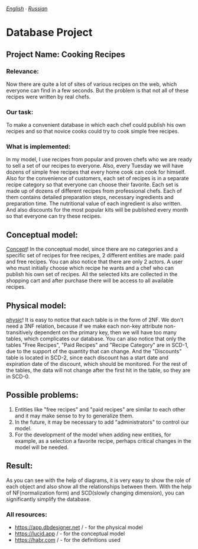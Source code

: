 *[English](README-cs.md) ∙ [Russian](README-de.md)*
# Database Project
## Project Name: Cooking Recipes

### Relevance:
Now there are quite a lot of sites of various recipes on the web, which everyone
can find in a few seconds. But the problem is that not all of these recipes were
written by real chefs.
### Our task:
To make a convenient database in which each chef could publish his own
recipes and so that novice cooks could try to cook simple
free recipes.
### What is implemented:
In my model, I use recipes from popular and proven chefs who
we are ready to sell a set of our recipes to everyone. Also, every Tuesday we
will have dozens of simple free recipes that every home cook can
cook for himself.
Also for the convenience of customers, each set of recipes is in a separate
recipe category so that everyone can choose their favorite.
Each set is made up of dozens of different recipes from professional chefs.
Each of them contains detailed preparation steps, necessary ingredients and
preparation time. The nutritional value of each ingredient is also written.
And also discounts for the most popular kits will be published every month so that everyone
can try these recipes.
## Conceptual model:
[Concept](https://ibb.co/kMz3Yrp)!
In the conceptual model, since there are no categories and a specific set of recipes
for free recipes, 2 different entities are made: paid and free recipes.
You can also notice that there are only 2 actors. A user
who must initially choose which recipe he wants and a chef who can
publish his own set of recipes.
All the selected kits are collected in the shopping cart and after purchase there will be access to all
available recipes.
## Physical model:
[physic](https://ibb.co/RCQtHTG)!
It is easy to notice that each table is in the form of 2NF. We don't need a 3NF relation,
because if we make each non-key attribute non-transitively dependent on
the primary key, then we will have too many tables, which complicates our
database.
You can also notice that only the tables "Free Recipes", "Paid Recipes"
and "Recipe Category" are in SCD-1, due to the support of the quantity that can
change. And the "Discounts" table is located in SCD-2, since each discount has
a start date and expiration date of the discount, which should be monitored. For the rest
of the tables, the data will not change after the first hit in the table, so they
are in SCD-0.
## Possible problems:
1. Entities like "free recipes" and "paid recipes" are similar to each other and
it may make sense to try to generalize them.
2. In the future, it may be necessary to add "administrators" to control
our model.
3. For the development of the model when adding new entities, for example, as a selection
a favorite recipe, perhaps critical changes in the model will be needed.
## Result:
As you can see with the help of diagrams, it is very easy to show the role of each
object and also show all the relationships between them. With the help of NF(normalization form) and SCD(slowly changing dimension), you can
significantly simplify the database.
### All resources:
- https://app.dbdesigner.net / - for the physical model
- https://lucid.app / - for the conceptual model
- https://habr.com / - for the definitions used
